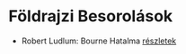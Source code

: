 # Földrajzi Besorolások

- Robert Ludlum: Bourne Hatalma [részletek](_details/%7Bopf.creator%7D.md#id_40)